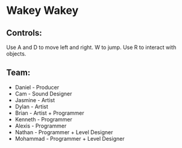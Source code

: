 # Wakey Wakey

## Controls:
Use A and D to move left and right. W to jump. Use R to interact with objects.

## Team:
  - Daniel - Producer
  - Cam - Sound Designer
  - Jasmine - Artist
  - Dylan - Artist
  - Brian - Artist + Programmer
  - Kenneth - Programmer
  - Alexis - Programmer
  - Nathan - Programmer + Level Designer
  - Mohammad - Programmer + Level Designer
